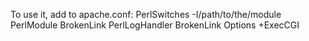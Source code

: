 To use it, add to apache.conf:
    PerlSwitches -I/path/to/the/module
    PerlModule BrokenLink
    PerlLogHandler BrokenLink
    Options +ExecCGI

